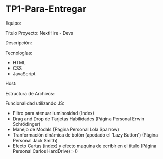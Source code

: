 # TP1-Para-Entregar

Equipo: 

Título Proyecto: NextHire - Devs

Descripción:

Tecnologías:
- HTML
- CSS
- JavaScript

Host:

Estructura de Archivos:


Funcionalidad utilizando JS:
- Filtro para atenuar luminosidad (Index)
- Drag and Drop de Tarjetas Habilidades (Página Personal Erwin Schrödinger)
- Manejo de Modals (Página Personal Lola Sparrow)
- Tranformación dinámica de botón (apodado el 'Lazy Button') (Página Personal Jack Smith)
- Efecto Cartas (index) y efecto maquina de ecribir en el titulo (Página Personal Carlos HardDrive) :-))
